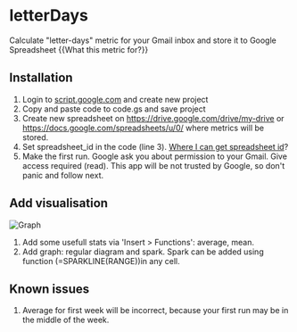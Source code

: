 # letterDays
Calculate "letter-days" metric for your Gmail inbox and store it to Google Spreadsheet
{{What this metric for?}}

## Installation
1. Login to [script.google.com](script.google.com) and create new project
1. Copy and paste code to code.gs and save project
1. Create new spreadsheet on https://drive.google.com/drive/my-drive or https://docs.google.com/spreadsheets/u/0/ where metrics will be stored.
1. Set spreadsheet_id in the code (line 3). [Where I can get spreadsheet id](https://www.google.com/search?q=how+to+get+google+spread+sheet+id)?
1. Make the first run. Google ask you about permission to your Gmail. Give access required (read). This app will be not trusted by Google, so don't panic and follow next.

## Add visualisation
![Graph](http://dl4.joxi.net/drive/2020/05/26/0006/2999/400311/11/8631b1226c.jpg)
1. Add some usefull stats via 'Insert > Functions': average, mean.
1. Add graph: regular diagram and spark. Spark can be added using function (=SPARKLINE(RANGE))in any cell.

## Known issues
1. Average for first week will be incorrect, because your first run may be in the middle of the week.
